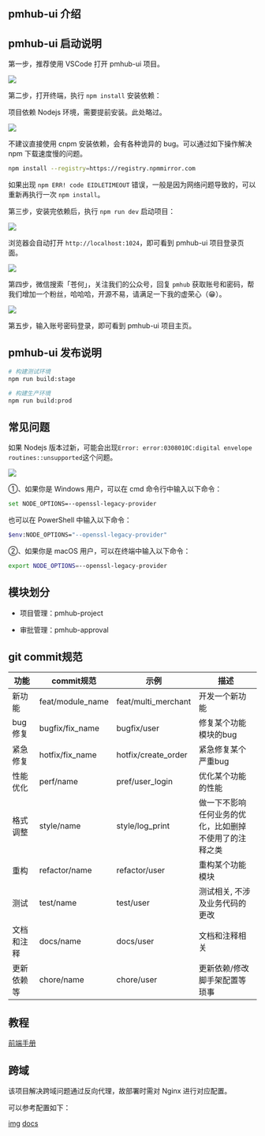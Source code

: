 ## pmhub-ui 介绍

## pmhub-ui 启动说明

第一步，推荐使用 VSCode 打开 pmhub-ui 项目。

![](https://cdn.tobebetterjavaer.com/stutymore/README-20240329133716.png)

第二步，打开终端，执行 `npm install` 安装依赖：

项目依赖 Nodejs 环境，需要提前安装。此处略过。

![](https://cdn.tobebetterjavaer.com/stutymore/README-20240324122950.png)

不建议直接使用 cnpm 安装依赖，会有各种诡异的 bug。可以通过如下操作解决 npm 下载速度慢的问题。

```bash
npm install --registry=https://registry.npmmirror.com
```

如果出现 `npm ERR! code EIDLETIMEOUT` 错误，一般是因为网络问题导致的，可以重新再执行一次 `npm install`。

第三步，安装完依赖后，执行 `npm run dev` 启动项目：

![](https://cdn.tobebetterjavaer.com/stutymore/README-20240324123905.png)

浏览器会自动打开 `http://localhost:1024`，即可看到 pmhub-ui 项目登录页面。

![](https://cdn.tobebetterjavaer.com/stutymore/README-20240324124027.png)

第四步，微信搜索「苍何」，关注我们的公众号，回复 `pmhub` 获取账号和密码，帮我们增加一个粉丝，哈哈哈，开源不易，请满足一下我的虚荣心（😁）。

![](https://cdn.tobebetterjavaer.com/stutymore/README-20240330204001.png)

第五步，输入账号密码登录，即可看到 pmhub-ui 项目主页。

## pmhub-ui 发布说明

```bash
# 构建测试环境
npm run build:stage

# 构建生产环境
npm run build:prod
````

## 常见问题

如果 Nodejs 版本过新，可能会出现`Error: error:0308010C:digital envelope routines::unsupported`这个问题。

![](https://cdn.tobebetterjavaer.com/stutymore/README-20240324123352.png)

①、如果你是 Windows 用户，可以在 cmd 命令行中输入以下命令：

```bash
set NODE_OPTIONS=--openssl-legacy-provider
```

也可以在 PowerShell 中输入以下命令：

```bash
$env:NODE_OPTIONS="--openssl-legacy-provider"
```

②、如果你是 macOS 用户，可以在终端中输入以下命令：

```bash
export NODE_OPTIONS=--openssl-legacy-provider
```


## 模块划分

- 项目管理：pmhub-project

- 审批管理：pmhub-approval

## git commit规范

| 功能    | commit规范         | 示例                  | 描述                          |
|-------|------------------|---------------------|-----------------------------|
| 新功能   | feat/module_name | feat/multi_merchant | 开发一个新功能                     |
| bug修复 | bugfix/fix_name  | bugfix/user         | 修复某个功能模块的bug                |
| 紧急修复  | hotfix/fix_name  | hotfix/create_order | 紧急修复某个严重bug                 |
| 性能优化  | perf/name        | pref/user_login     | 优化某个功能的性能                   |
| 格式调整  | style/name       | style/log_print     | 做一下不影响任何业务的优化，比如删掉不使用了的注释之类 |
| 重构    | refactor/name    | refactor/user       | 重构某个功能模块                    |   
| 测试    | test/name        | test/user           | 测试相关, 不涉及业务代码的更改            |   
| 文档和注释 | docs/name        | docs/user           | 文档和注释相关                     |   
| 更新依赖等 | chore/name       | chore/user          | 更新依赖/修改脚手架配置等琐事             |   


## 教程

[前端手册](http://doc.ruoyi.vip/ruoyi-vue/document/qdsc.html#%E5%89%8D%E7%AB%AF%E6%89%8B%E5%86%8C)

## 跨域

该项目解决跨域问题通过反向代理，故部署时需对 Nginx 进行对应配置。

可以参考配置如下：

[img](https://p9-juejin.byteimg.com/tos-cn-i-k3u1fbpfcp/ee708e10a7204848803282dc2dfc7a4e~tplv-k3u1fbpfcp-zoom-in-crop-mark:4536:0:0:0.image)
[docs](http://doc.ruoyi.vip/ruoyi-vue/document/hjbs.html#nginx%E9%85%8D%E7%BD%AE)
